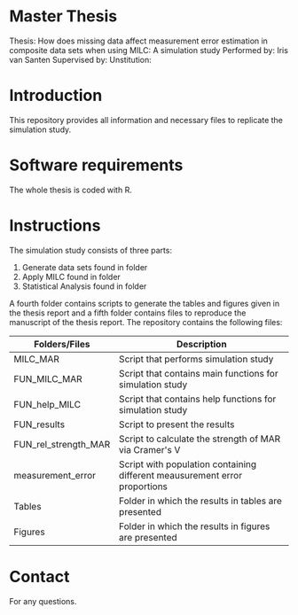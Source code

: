 # Master Thesis
Thesis: How does missing data affect measurement error estimation in composite data sets when using MILC: A simulation study
Performed by: Iris van Santen
Supervised by:
Unstitution: 

# Introduction
This repository provides all information and necessary files to replicate the simulation study.

# Software requirements
The whole thesis is coded with R. 

# Instructions
The simulation study consists of three parts:
1. Generate data sets found in folder
2. Apply MILC found in folder
3. Statistical Analysis found in folder

A fourth folder contains scripts to generate the tables and figures given in the thesis report and a fifth folder contains files to reproduce the manuscript of the thesis report.
The repository contains the following files:

Folders/Files | Description
--- | ---
MILC_MAR | Script that performs simulation study
FUN_MILC_MAR | Script that contains main functions for simulation study
FUN_help_MILC | Script that contains help functions for simulation study
FUN_results | Script to present the results
FUN_rel_strength_MAR | Script to calculate the strength of MAR via Cramer's V
measurement_error | Script with population containing different meausurement error proportions
Tables | Folder in which the results in tables are presented
Figures | Folder in which the results in figures are presented

# Contact
For any questions. 
